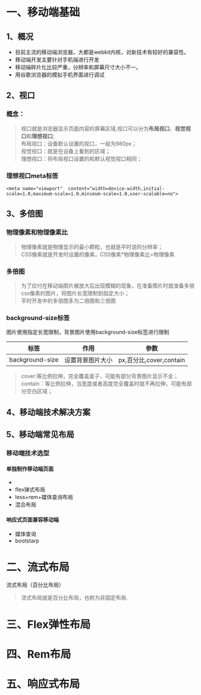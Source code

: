 # 一、移动端基础
## 1、概况
* 目前主流的移动端浏览器，大都是webkit内核，对新技术有较好的兼容性。
* 移动端开发主要针对手机端进行开发
* 移动端碎片化比较严重，分辨率和屏幕尺寸大小不一。
* 用谷歌浏览器的模拟手机界面进行调试
## 2、视口
### 概念：
> 视口就是浏览器显示页面内容的屏幕区域,视口可以分为**布局视口**、**视觉视口**和**理想视口**;  
> 布局视口：设备默认设置的视口，一般为980px；  
> 视觉视口：就是在设备上看到的区域；  
> 理想视口：将布局视口设置的和默认视觉视口相同；  
### 理想视口meta标签
```
<meta name="viewport"  content="width=device-width,initial-scale=1.0,maximum-scale=1.0,minimum-scale=1.0,user-scalable=no">
```
## 3、多倍图
### 物理像素和物理像素比
> 物理像素就是物理显示的最小颗粒，也就是平时说的分辨率；  
> CSS像素就是开发时设置的像素，CSS像素*物理像素比=物理像素
### 多倍图
> 为了应付在移动端图片被放大后出现模糊的现象，在准备图片时就准备多倍css像素的图片，将图片长宽限制到指定大小；  
> 平时开发中的多倍图多为二倍图和三倍图
### background-size标签
图片使用指定长宽限制，背景图片使用background-size标签进行限制 

标签|作用|参数
--|--|--
background-size|设置背景图片大小|px,百分比,cover,contain
> cover:等比例拉伸，完全覆盖盒子，可能有部分背景图片显示不全；  
> contain：等比例拉伸，当宽度或者高度完全覆盖时就不再拉伸，可能有部分空白区域；



## 4、移动端技术解决方案
## 5、移动端常见布局
### 移动端技术选型
#### 单独制作移动端页面
* 
* flex弹式布局
* less+rem+媒体查询布局
* 混合布局  
#### 响应式页面兼容移动端
* 媒体查询
* bootstarp
# 二、流式布局
流式布局（百分比布局）
>流式布局就是百分比布局，也称为非固定布局.  
    
# 三、Flex弹性布局
# 四、Rem布局
# 五、响应式布局